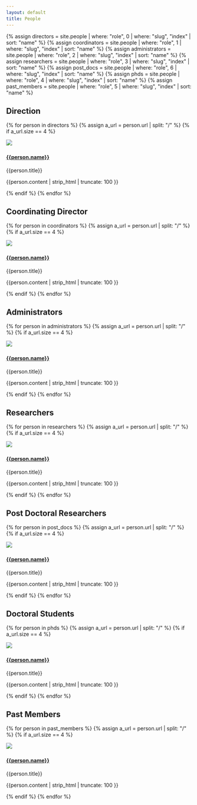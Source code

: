 ```yaml
---
layout: default
title: People
---
```


<!-- we only want files from the collection '_people' that are named index -->
{% assign directors = site.people | where: "role", 0  | where: "slug", "index" | sort: "name" %}
{% assign coordinators = site.people | where: "role", 1  | where: "slug", "index" | sort: "name" %}
{% assign administrators = site.people | where: "role", 2  | where: "slug", "index" | sort: "name" %}
{% assign researchers = site.people | where: "role", 3  | where: "slug", "index" | sort: "name" %}
{% assign post_docs = site.people | where: "role", 6  | where: "slug", "index" | sort: "name" %}
{% assign phds = site.people | where: "role", 4  | where: "slug", "index" | sort: "name" %}
{% assign past_members = site.people | where: "role", 5  | where: "slug", "index" | sort: "name" %}

## Direction

{% for person in directors %}
{% assign a_url = person.url | split: "/" %}
{% if a_url.size == 4 %} <!-- path to index.md should not be longer than domain/people/<person>/index.md -->
<div class="person-grid">
    <div>
        <img class="profileImage"
            onerror="this.src='/assets/images/avatar.png'"
            src="{{person.url | remove: 'index.html' }}/{{person.profileImage}}">
    </div>
    <div>
        <h4><a href="{{person.url}}">{{person.name}}</a></h4>
        <p>{{person.title}}</p>
        <p>{{person.content | strip_html | truncate: 100 }}</p>
    </div>
</div>
<div class="h-line"></div>
{% endif %}
{% endfor %}


## Coordinating Director

{% for person in coordinators %}
{% assign a_url = person.url | split: "/" %}
{% if a_url.size == 4 %}
<div class="person-grid">
    <div>
        <img class="profileImage"
            onerror="this.src='/assets/images/avatar.png'"
            src="{{person.url | remove: 'index.html' }}/{{person.profileImage}}">
    </div>
    <div>
        <h4><a href="{{person.url}}">{{person.name}}</a></h4>
        <p>{{person.title}}</p>
        <p>{{person.content | strip_html | truncate: 100 }}</p>
    </div>
</div>
<div class="h-line"></div>
{% endif %}
{% endfor %}


## Administrators

{% for person in administrators %}
{% assign a_url = person.url | split: "/" %}
{% if a_url.size == 4 %}
<div class="person-grid">
    <div>
        <img class="profileImage"
            onerror="this.src='/assets/images/avatar.png'"
            src="{{person.url | remove: 'index.html' }}/{{person.profileImage}}">
    </div>
    <div>
        <h4><a href="{{person.url}}">{{person.name}}</a></h4>
        <p>{{person.title}}</p>
        <p>{{person.content | strip_html | truncate: 100 }}</p>
    </div>
</div>
<div class="h-line"></div>
{% endif %}
{% endfor %}


## Researchers

{% for person in researchers %}
{% assign a_url = person.url | split: "/" %}
{% if a_url.size == 4 %}
<div class="person-grid">
    <div>
        <img class="profileImage"
            onerror="this.src='/assets/images/avatar.png'"
            src="{{person.url | remove: 'index.html' }}/{{person.profileImage}}">
    </div>
    <div>
        <h4><a href="{{person.url}}">{{person.name}}</a></h4>
        <p>{{person.title}}</p>
        <p>{{person.content | strip_html | truncate: 100 }}</p>
    </div>
</div>
<div class="h-line"></div>
{% endif %}
{% endfor %}


## Post Doctoral Researchers

{% for person in post_docs %}
{% assign a_url = person.url | split: "/" %}
{% if a_url.size == 4 %}
<div class="person-grid">
    <div>
        <img class="profileImage"
            onerror="this.src='/assets/images/avatar.png'"
            src="{{person.url | remove: 'index.html' }}/{{person.profileImage}}">
    </div>
    <div>
        <h4><a href="{{person.url}}">{{person.name}}</a></h4>
        <p>{{person.title}}</p>
        <p>{{person.content | strip_html | truncate: 100 }}</p>
    </div>
</div>
<div class="h-line"></div>
{% endif %}
{% endfor %}


## Doctoral Students

{% for person in phds %}
{% assign a_url = person.url | split: "/" %}
{% if a_url.size == 4 %}
<div class="person-grid">
    <div>
        <img class="profileImage"
            onerror="this.src='/assets/images/avatar.png'"
            src="{{person.url | remove: 'index.html' }}/{{person.profileImage}}">
    </div>
    <div>
        <h4><a href="{{person.url}}">{{person.name}}</a></h4>
        <p>{{person.title}}</p>
        <p>{{person.content | strip_html | truncate: 100 }}</p>
    </div>
</div>
<div class="h-line"></div>
{% endif %}
{% endfor %}


## Past Members

{% for person in past_members %}
{% assign a_url = person.url | split: "/" %}
{% if a_url.size == 4 %}
<div class="person-grid">
    <div>
        <img class="profileImage"
            onerror="this.src='/assets/images/avatar.png'"
            src="{{person.url | remove: 'index.html' }}/{{person.profileImage}}">
    </div>
    <div>
        <h4><a href="{{person.url}}">{{person.name}}</a></h4>
        <p>{{person.title}}</p>
        <p>{{person.content | strip_html | truncate: 100 }}</p>
    </div>
</div>
<div class="h-line"></div>
{% endif %}
{% endfor %}
